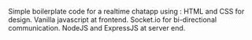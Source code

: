 Simple boilerplate code for a realtime chatapp using :
HTML and CSS for design.
Vanilla javascript at frontend.
Socket.io for bi-directional communication.
NodeJS and ExpressJS at server end.
